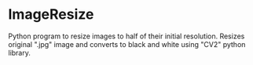 # ImageResize
Python program to resize images to half of their initial resolution.
Resizes original ".jpg" image and converts to black and white using "CV2" python library.
